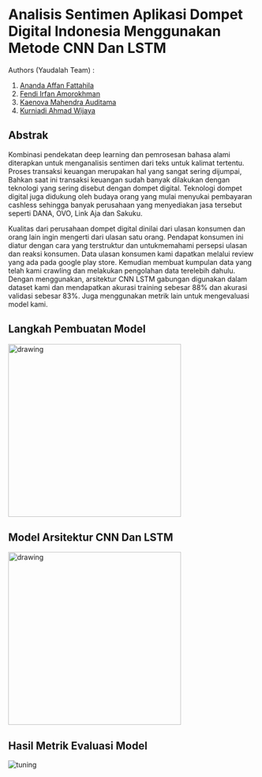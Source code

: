 # **Analisis Sentimen Aplikasi Dompet Digital Indonesia Menggunakan Metode CNN Dan LSTM**

Authors (Yaudalah Team) :
1. [Ananda Affan Fattahila](https://github.com/Fanzru)
2. [Fendi Irfan Amorokhman](https://github.com/fendiirfan/)
3. [Kaenova Mahendra Auditama](https://github.com/kaenova)
4. [Kurniadi Ahmad Wijaya](https://github.com/ShinyQ)

## **Abstrak**

Kombinasi pendekatan deep learning dan pemrosesan bahasa alami diterapkan untuk menganalisis sentimen dari teks untuk kalimat tertentu. Proses transaksi keuangan merupakan hal yang sangat sering dijumpai, Bahkan saat ini transaksi keuangan sudah banyak dilakukan dengan teknologi yang sering disebut dengan dompet digital. Teknologi dompet digital juga didukung oleh budaya orang yang mulai menyukai
pembayaran cashless sehingga banyak perusahaan yang menyediakan jasa tersebut seperti DANA, OVO, Link Aja dan Sakuku. 

Kualitas dari perusahaan dompet digital dinilai dari ulasan konsumen dan orang lain ingin mengerti dari ulasan satu orang. Pendapat konsumen ini diatur dengan cara yang terstruktur dan untukmemahami persepsi ulasan dan reaksi konsumen. Data ulasan konsumen kami dapatkan melalui review yang ada pada google play store. Kemudian membuat kumpulan data yang telah kami crawling dan melakukan pengolahan data terelebih dahulu. Dengan menggunakan, arsitektur CNN LSTM gabungan digunakan dalam dataset kami dan mendapatkan akurasi training sebesar 88% dan akurasi validasi sebesar 83%. Juga menggunakan metrik lain untuk mengevaluasi model kami.

## **Langkah Pembuatan Model**
<img src="https://i.ibb.co/2WFH0ps/d50d2301f7b340b720ccbe1fced53b6533184100b2717a6e01326ff5.png" alt="drawing" width="350"/>

## **Model Arsitektur CNN Dan LSTM**

<img src="https://i.ibb.co/x8X69t4/download-2.png" alt="drawing" width="350"/>

## **Hasil Metrik Evaluasi Model**

![tuning](https://i.ibb.co/ygbNhZv/download-1.png)

